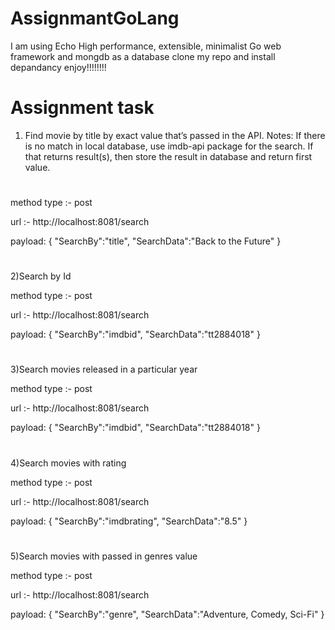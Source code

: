 # AssignmantGoLang 
I am using Echo High performance, extensible, minimalist Go web framework and mongdb as a database 
clone my repo and install depandancy 
enjoy!!!!!!!!

# Assignment task 

 1) Find movie by title by exact value that’s passed in the API. Notes: If there is no match in local
 database, use imdb-api package for the search. If that returns result(s), then store the result in
 database and return first value.
 #
method type :- post

url :- http://localhost:8081/search

payload: 
 {
	"SearchBy":"title",
	"SearchData":"Back to the Future"
 }

#
2)Search by Id

method type :- post

url :- http://localhost:8081/search

payload: 
{
	"SearchBy":"imdbid",
	"SearchData":"tt2884018"
}
#
 3)Search movies released in a particular year

method type :- post

url :- http://localhost:8081/search

payload: 
{
	"SearchBy":"imdbid",
	"SearchData":"tt2884018"
}

#
 4)Search movies with rating

method type :- post

url :- http://localhost:8081/search

payload: 
{
	"SearchBy":"imdbrating",
	"SearchData":"8.5"
 }

#
 5)Search movies with passed in genres value

method type :- post

url :- http://localhost:8081/search

payload:
{
	"SearchBy":"genre",
	"SearchData":"Adventure, Comedy, Sci-Fi"
 }


